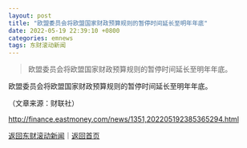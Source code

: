 ```yaml
---
layout: post
title: "欧盟委员会将欧盟国家财政预算规则的暂停时间延长至明年年底"
date: 2022-05-19 22:39:10 +0800
categories: emnews
tags: 东财滚动新闻
---
```

> 欧盟委员会将欧盟国家财政预算规则的暂停时间延长至明年年底。

<p>欧盟委员会将欧盟国家财政预算规则的暂停时间延长至明年年底。</p><p class="em_media">（文章来源：财联社）</p>

<http://finance.eastmoney.com/news/1351,202205192385365294.html>

[返回东财滚动新闻](//finews.withounder.com/emnews/)｜[返回首页](//finews.withounder.com/)